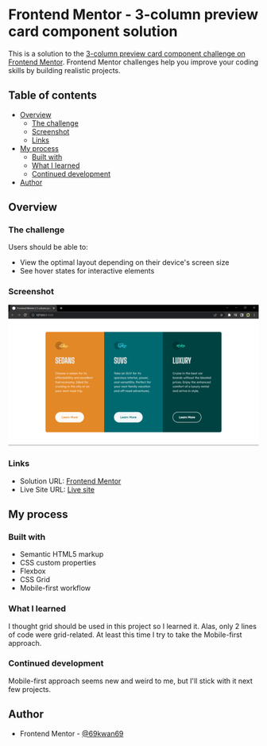 # Frontend Mentor - 3-column preview card component solution

This is a solution to the [3-column preview card component challenge on Frontend Mentor](https://www.frontendmentor.io/challenges/3column-preview-card-component-pH92eAR2-). Frontend Mentor challenges help you improve your coding skills by building realistic projects. 

## Table of contents

- [Overview](#overview)
  - [The challenge](#the-challenge)
  - [Screenshot](#screenshot)
  - [Links](#links)
- [My process](#my-process)
  - [Built with](#built-with)
  - [What I learned](#what-i-learned)
  - [Continued development](#continued-development)
- [Author](#author)

## Overview

### The challenge

Users should be able to:

- View the optimal layout depending on their device's screen size
- See hover states for interactive elements

### Screenshot

![](./screenshot.png)

### Links

- Solution URL: [Frontend Mentor](https://www.frontendmentor.io/solutions/3column-preview-card-component-TETaWM3jfO)
- Live Site URL: [Live site](https://69kwan69.github.io/3column-preview-card-component/)

## My process

### Built with

- Semantic HTML5 markup
- CSS custom properties
- Flexbox
- CSS Grid
- Mobile-first workflow

### What I learned

I thought grid should be used in this project so I learned it. Alas, only 2 lines of code were grid-related. At least this time I try to take the Mobile-first approach.

### Continued development

Mobile-first approach seems new and weird to me, but I'll stick with it next few projects.

## Author

- Frontend Mentor - [@69kwan69](https://www.frontendmentor.io/profile/69kwan69)
